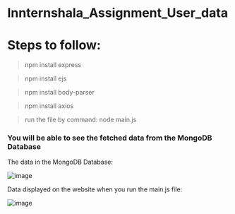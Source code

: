 # Innternshala_Assignment_User_data

# Steps to follow:

> npm install express

> npm install ejs

> npm install body-parser

> npm install axios

> run the file by command:  node main.js

### You will be able to see the fetched data from the MongoDB Database

The data in the MongoDB Database:

![image](https://user-images.githubusercontent.com/85177138/172763277-2c5d1d62-03b4-40eb-9836-cf1521209c5c.png)

Data displayed on the website when you run the main.js file:

![image](https://user-images.githubusercontent.com/85177138/172763384-70e048af-3274-4b16-9a86-e74603c4bd88.png)

